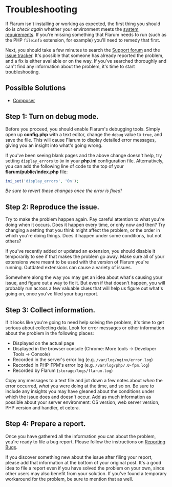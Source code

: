 # Troubleshooting

If Flarum isn't installing or working as expected, the first thing you should do is *check again* whether your environment meets the [system requirements](/user/installation/requirements). If you're missing something that Flarum needs to run (such as the PHP `fileinfo` extension, for example) you'll need to remedy that first.

Next, you should take a few minutes to search the [Support forum](https://discuss.flarum.org/t/support) and the [issue tracker](https://github.com/flarum/core/issues). It's possible that someone has already reported the problem, and a fix is either available or on the way. If you've searched thoroughly and can't find any information about the problem, it's time to start troubleshooting.


## Possible Solutions
- [Composer](troubleshooting/composer.md)

## Step 1: Turn on debug mode.

Before you proceed, you should enable Flarum's debugging tools. Simply open up **config.php** with a text editor, change the `debug` value to `true`, and save the file. This will cause Flarum to display detailed error messages, giving you an insight into what's going wrong.

If you've been seeing blank pages and the above change doesn't help, try setting `display_errors` to `On` in your **php.ini** configuration file. Alternatively, you can add the following line of code to the top of your **flarum/public/index.php** file:

```php
ini_set('display_errors', 'On');
```

*Be sure to revert these changes once the error is fixed!*

## Step 2: Reproduce the issue.

Try to make the problem happen again. Pay careful attention to what you're doing when it occurs. Does it happen every time, or only now and then? Try changing a setting that you think might affect the problem, or the order in which you're doing things. Does it happen under some conditions, but not others?

If you've recently added or updated an extension, you should disable it temporarily to see if that makes the problem go away. Make sure all of your extensions were meant to be used with the version of Flarum you're running. Outdated extensions can cause a variety of issues.

Somewhere along the way you may get an idea about what's causing your issue, and figure out a way to fix it. But even if that doesn't happen, you will probably run across a few valuable clues that will help us figure out what's going on, once you've filed your bug report.

## Step 3: Collect information.

If it looks like you're going to need help solving the problem, it's time to get serious about collecting data. Look for error messages or other information about the problem in the following places: 

- Displayed on the actual page
- Displayed in the browser console (Chrome: More tools -> Developer Tools -> Console)
- Recorded in the server's error log (e.g. `/var/log/nginx/error.log`)
- Recorded in PHP-FPM's error log (e.g. `/var/log/php7.0-fpm.log`)
- Recorded by Flarum (`storage/logs/flarum.log`)

Copy any messages to a text file and jot down a few notes about *when* the error occurred, *what* you were doing at the time, and so on. Be sure to include any insights you may have gleaned about the conditions under which the issue does and doesn't occur. Add as much information as possible about your server environment: OS version, web server version, PHP version and handler, et cetera.

## Step 4: Prepare a report.

Once you have gathered all the information you can about the problem, you're ready to file a bug report. 
Please follow the instructions on [Reporting Bugs](/contributing/bugs.md#reporting).

If you discover something new about the issue after filing your report, please add that information at the bottom of your original post. It's a good idea to file a report even if you have solved the problem on your own, since other users may also benefit from your solution. If you've found a temporary workaround for the problem, be sure to mention that as well.
